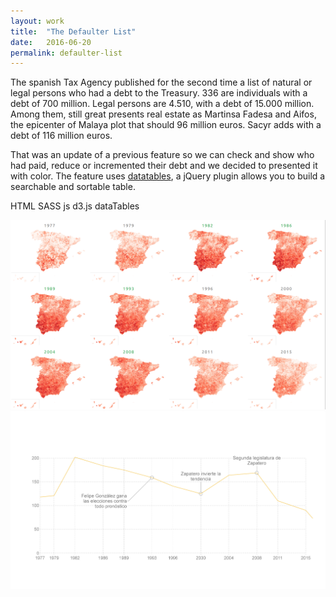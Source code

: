 ```yaml
---
layout: work
title:  "The Defaulter List"
date:   2016-06-20
permalink: defaulter-list
---
```


<p>The spanish Tax Agency published for the second time a list of natural or legal persons who had a debt to the Treasury. 336 are individuals with a debt of 700 million. Legal persons are 4.510, with a debt of 15.000 million. Among them, still great presents real estate as Martinsa Fadesa and Aifos, the epicenter of Malaya plot that should 96 million euros. Sacyr adds with a debt of 116 million euros.
</p>
<p>That was an update of a previous feature so we can check and show who had paid, reduce or incremented their debt and we decided to presented it with color. The feature uses <a href="https://datatables.net/">datatables</a>, a jQuery plugin allows you to build a searchable and sortable table.
</p>

<p class="pills">
<span class="tool pill">HTML</span>
<span class="tool pill">SASS</span>
<span class="tool pill">js</span>
<span class="tool pill">d3.js</span>
<span class="tool pill">dataTables</span>
</p>
<div class="img-container">
<a href="http://datos.elespanol.com/elecciones-generales/psoe-pierde-votos-en-97-por-ciento-municipios/"><img src="/img/psoe.png" class="img-responsive img" alt="front-page"/></a>
<a href="http://datos.elespanol.com/elecciones-generales/psoe-pierde-votos-en-97-por-ciento-municipios/"><img src="/img/evolucion-escanos.jpg" class="img-responsive img" alt="maps"/></a>
</div>
